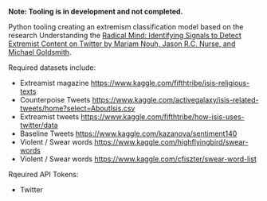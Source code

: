 **Note: Tooling is in development and not completed.** 

Python tooling creating an extremism classification model based on the research Understanding the [Radical Mind: Identifying Signals to Detect Extremist Content on Twitter by Mariam Nouh, Jason R.C. Nurse, and Michael Goldsmith](https://arxiv.org/pdf/1905.08067.pdf).

Required datasets include:
- Extreamist magazine https://www.kaggle.com/fifthtribe/isis-religious-texts
- Counterpoise Tweets https://www.kaggle.com/activegalaxy/isis-related-tweets/home?select=AboutIsis.csv
- Extreamist tweets https://www.kaggle.com/fifthtribe/how-isis-uses-twitter/data
- Baseline Tweets https://www.kaggle.com/kazanova/sentiment140
- Violent / Swear words https://www.kaggle.com/highflyingbird/swear-words
- Violent / Swear words https://www.kaggle.com/cfiszter/swear-word-list

Rqeuired API Tokens:
- Twitter
